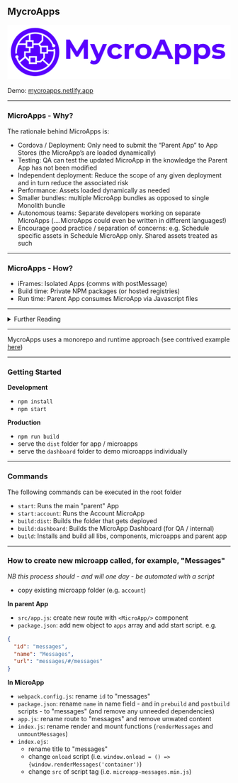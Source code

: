 ## MycroApps

<img src="logo.png"/>

Demo: [mycroapps.netlify.app](https://mycroapps.netlify.app/)

---

### MicroApps - Why?

The rationale behind MicroApps is:

- Cordova / Deployment: Only need to submit the “Parent App” to App Stores (the MicroApp’s are loaded dynamically)
- Testing: QA can test the updated MicroApp in the knowledge the Parent App has not been modified
- Independent deployment: Reduce the scope of any given deployment and in turn reduce the associated risk
- Performance: Assets loaded dynamically as needed
- Smaller bundles: multiple MicroApp bundles as opposed to single Monolith bundle
- Autonomous teams: Separate developers working on separate MicroApps (....MicroApps could even be written in different languages!)
- Encourage good practice / separation of concerns: e.g. Schedule specific assets in Schedule MicroApp only. Shared assets treated as such

---

### MicroApps - How?

- iFrames: Isolated Apps (comms with postMessage)
- Build time: Private NPM packages (or hosted registries)
- Run time: Parent App consumes MicroApp via Javascript files

---

<details>

<summary>Further Reading</summary>

[Micro Frontends - Martin Fowler](https://martinfowler.com/articles/micro-frontends.html)

[MicroFrontends.org](https://micro-frontends.org/)

[Understanding Micro Frontends - Hackernoon](https://hackernoon.com/understanding-micro-frontends-b1c11585a297)

[Microsoft advocating hosting web apps in Cordova shells](https://docs.microsoft.com/en-us/previous-versions/visualstudio/cross-platform/tools-for-cordova/tips-workarounds/run-web-app-in-cordova?view=toolsforcordova-2017)

</details>

---

MycroApps uses a monorepo and runtime approach (see contrived example [here](./runtime-demo))

---

### Getting Started

**Development**

- `npm install`
- `npm start`

**Production**

- `npm run build`
- serve the `dist` folder for app / microapps
- serve the `dashboard` folder to demo microapps individually

---

### Commands

The following commands can be executed in the root folder

- `start`: Runs the main "parent" App
- `start:account`: Runs the Account MicroApp
- `build:dist`: Builds the folder that gets deployed
- `build:dashboard`: Builds the MicroApp Dashboard (for QA / internal)
- `build`: Installs and build all libs, components, microapps and parent app

---

### How to create new microapp called, for example, "Messages"

_NB this process should - and will one day - be automated with a script_

- copy existing microapp folder (e.g. `account`)

**In parent App**

- `src/app.js`: create new route with `<MicroApp/>` component
- `package.json`: add new object to `apps` array and add start script. e.g.

```JSON
{
  "id": "messages",
  "name": "Messages",
  "url": "messages/#/messages"
}
```

**In MicroApp**

- `webpack.config.js`: rename `id` to "messages"
- `package.json`: rename `name` in name field - and in `prebuild` and `postbuild` scripts - to "messages" (and remove any unneeded dependencies)
- `app.js`: rename route to "messages" and remove unwated content
- `index.js`: rename render and mount functions (`renderMessages` and `unmountMessages`)
- `index.ejs`:
  - rename title to "messages"
  - change `onload` script (i.e. `window.onload = () => {window.renderMessages('container')`)
  - change `src` of script tag (i.e. `microapp-messages.min.js`)
